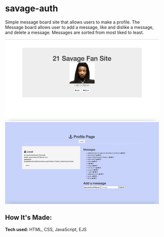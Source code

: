 # savage-auth

Simple message board site that allows users to make a profile. The Message board allows user to add a message, like and dislike a message, and delete a message. Messages are sorted from most liked to least.

![alt tag](public/img/savage-auth-home-sc.png)
![alt tag](public/img/savage-auth-sc.png)

## How It's Made:

**Tech used:** HTML, CSS, JavaScript, EJS


